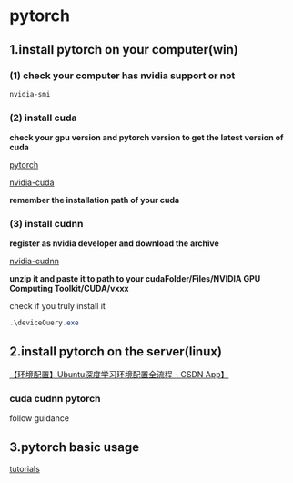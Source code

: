 # pytorch

## 1.install pytorch on your computer(win)

### (1) check your computer has nvidia support or not

```powershell
nvidia-smi
```

### (2) install cuda

**check your gpu version and pytorch version to get the latest version of cuda**

[pytorch](https://pytorch.org)

[nvidia-cuda](https://developer.nvidia.com/cuda-toolkit)

**remember the installation path of your cuda**

### (3) install cudnn

**register as nvidia developer and download the archive**

[nvidia-cudnn](https://developer.nvidia.com/rdp/cudnn-archive)

**unzip it and paste it to path to your cudaFolder/Files/NVIDIA GPU Computing Toolkit/CUDA/vxxx**

check if you truly install it

```powershell
.\deviceQuery.exe
```

## 2.install pytorch on the server(linux)

[【环境配置】Ubuntu深度学习环境配置全流程 - CSDN App】](https://blog.csdn.net/weixin_57950978/article/details/139924075?sharetype=blog&shareId=139924075&sharerefer=APP&sharesource=2301_81210121&sharefrom=link)

### cuda cudnn pytorch

follow guidance

## 3.pytorch basic usage

[tutorials](https://pytorch.org/tutorials/)

